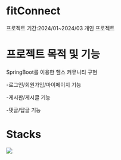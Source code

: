 # fitConnect
프로젝트 기간:2024/01~2024/03
개인 프로젝트

# 프로젝트 목적 및 기능
SpringBoot를 이용한 헬스 커뮤니티 구현

-로그인/회원가입/마이페이지 기능

-게시판/게시글 기능

-댓글/답글 기능

# Stacks
<img src="https://img.shields.io/badge/springBoot-6DB33F?style=for-the-badge&logo=springBoot&logoColor=white">
